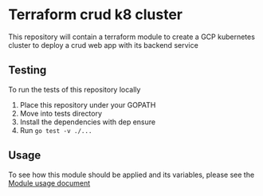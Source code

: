 # Terraform crud k8 cluster

This repository will contain a terraform module to create a GCP kubernetes
cluster to deploy a crud web app with its backend service

## Testing

To run the tests of this repository locally 

1. Place this repository under your GOPATH
2. Move into tests directory
3. Install the dependencies with dep ensure
4. Run ```go test -v ./...```

## Usage

To see how this module should be applied and its variables, please see the [Module usage document](gcp/README.md)